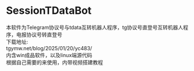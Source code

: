 # SessionTDataBot
本软件为Telegram协议号与tdata互转机器人程序，tg协议号直登号互转机器人程序，电报协议号转直登号</br>
下载地址:</br>
tgymw.net/blog/2025/01/20/yc483/ </br>
内含win成品软件，以及linux端源代码 </br>
根据自己需要的来使用，内带视频搭建教程 </br>
